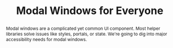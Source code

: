 ---
title: "Modal Windows for Everyone"
speaker: James Steinbach
event: CascadiaJS 2020
tags: ["Accessibility", "UI"]
abstract: "Modal windows are a complicated yet common UI component. Most helper libraries solve issues like styles, portals, or state. We're going to dig into major accessibility needs for modal windows."
ytId: UoIV6IWuJCY
layout: talk
---